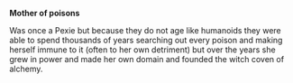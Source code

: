 **Mother of poisons**

Was once a Pexie but because they do not age like humanoids they were able to spend thousands of years searching out every poison and making herself immune to it (often to her own detriment) but over the years she grew in power and made her own domain and founded the witch coven of alchemy.